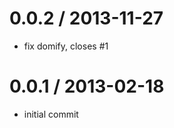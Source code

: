 
0.0.2 / 2013-11-27
==================

 * fix domify, closes #1

0.0.1 / 2013-02-18
==================

  * initial commit

